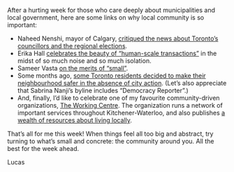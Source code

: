 After a hurting week for those who care deeply about municipalities and local government, here are some links on why local community is so important:

* Naheed Nenshi, mayor of Calgary, [critiqued the news about Toronto’s councillors and the regional elections](https://www.theglobeandmail.com/amp/canada/article-its-for-all-of-us-calgary-mayor-nenshi-attacks-ontario-premiers/).
* Erika Hall [celebrates the beauty of “human-scale transactions”](https://the-pastry-box-project.net/erika-hall/2018-april-12) in the midst of so much noise and so much isolation.
* Sameer Vasta [on the merits of “small”](https://www.inthemargins.ca/small).
* Some months ago, [some Toronto residents decided to make their neighbourhood safer in the absence of city action](https://www.thestar.com/news/gta/2017/11/29/neighbours-take-street-safety-into-their-own-hands.html). (Let’s also appreciate that Sabrina Nanji’s byline includes “Democracy Reporter”.)
* And, finally, I’d like to celebrate one of my favourite community-driven organizations, [The Working Centre](https://www.theworkingcentre.org). The organization runs a network of important services throughout Kitchener-Waterloo, and also publishes [a wealth of resources about living locally](https://www.theworkingcentre.org/strategies-sustainable-livelihoods/622).

That’s all for me this week! When things feel all too big and abstract, try turning to what’s small and concrete: the community around you. All the best for the week ahead.

Lucas